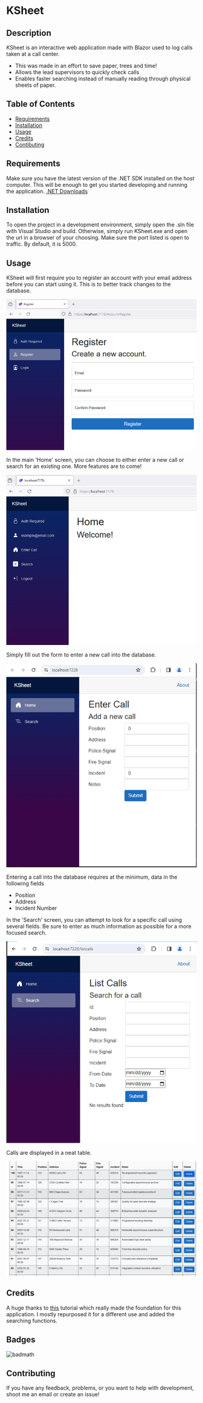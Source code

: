 # KSheet

## Description

KSheet is an interactive web application made with Blazor used to log calls taken at a call center.

- This was made in an effort to save paper, trees and time!
- Allows the lead supervisors to quickly check calls 
- Enables faster searching instead of manually reading through physical sheets of paper.

## Table of Contents

- [Requirements](#requirements)
- [Installation](#installation)
- [Usage](#usage)
- [Credits](#credits)
- [Contibuting](#contributing)

## Requirements

Make sure you have the latest version of the .NET SDK installed on the host computer. 
This will be enough to get you started developing and running the application. [.NET Downloads](https://dotnet.microsoft.com/en-us/download)

## Installation

To open the project in a development environment, simply open the .sln file with Visual Studio and build. 
Otherwise, simply run KSheet.exe and open the url in a browser of your choosing. Make sure the port listed is open to traffic. By default, it is 5000. 

## Usage

KSheet will first require you to register an account with your email address before you can start using it. This is to better track changes to the database.

![Registering an account](assets/images/register.png)

In the main 'Home' screen, you can choose to either enter a new call or search for an existing one. More features are to come!

![Home screen](assets/images/home.png)

Simply fill out the form to enter a new call into the database.

![Entering a call](assets/images/Call_entry.png)

Entering a call into the database requires at the minimum, data in the following fields
- Position
- Address
- Incident Number

In the 'Search' screen, you can attempt to look for a specific call using several fields. Be sure to enter as much information as possible for a more focused search.

![Searching for a call](assets/images/list_calls.png)

Calls are displayed in a neat table.

![Listing some calls](assets/images/table_calls.png)
## Credits

A huge thanks to [this](https://www.allhandsontech.com/programming/blazor/how-to-sqlite-blazor/) tutorial which really made the foundation for this application. I mostly repurposed it for a different use and added the searching functions. 


## Badges

![badmath](https://img.shields.io/github/languages/top/lernantino/badmath)


## Contributing

If you have any feedback, problems, or you want to help with development, shoot me an email or create an issue!

